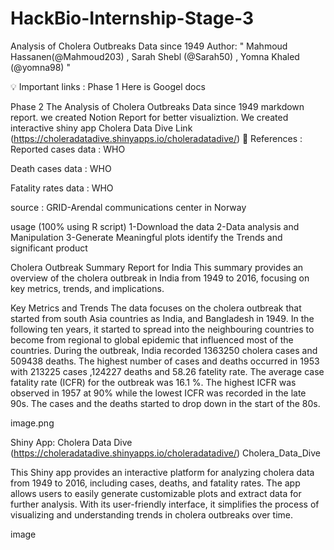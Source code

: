 # HackBio-Internship-Stage-3

Analysis of Cholera Outbreaks Data since 1949
Author: " Mahmoud Hassanen(@Mahmoud203) , Sarah Shebl (@Sarah50) , Yomna Khaled (@yomna98) "

💡 Important links :
Phase 1
Here is Googel docs

Phase 2
The Analysis of Cholera Outbreaks Data since 1949 markdown report.
we created Notion Report for better visualiztion.
We created interactive shiny app Cholera Data Dive Link (https://choleradatadive.shinyapps.io/choleradatadive/)
📝 References :
Reported cases data : WHO

Death cases data : WHO

Fatality rates data : WHO

source : GRID-Arendal communications center in Norway

usage (100% using R script)
1-Download the data
2-Data analysis and Manipulation
3-Generate Meaningful plots identify the Trends and significant product

Cholera Outbreak Summary Report for India
This summary provides an overview of the cholera outbreak in India from 1949 to 2016, focusing on key metrics, trends, and implications.

Key Metrics and Trends
The data focuses on the cholera outbreak that started from south Asia countries as India, and Bangladesh in 1949. In the following ten years, it started to spread into the neighbouring countries to become from regional to global epidemic that influenced most of the countries. During the outbreak, India recorded 1363250 cholera cases and 509438 deaths. The highest number of cases and deaths occurred in 1953 with 213225 cases ,124227 deaths and 58.26 fatelity rate. The average case fatality rate (ICFR) for the outbreak was 16.1 %. The highest ICFR was observed in 1957 at 90% while the lowest ICFR was recorded in the late 90s. The cases and the deaths started to drop down in the start of the 80s.

image.png

Shiny App: Cholera Data Dive (https://choleradatadive.shinyapps.io/choleradatadive/)
Cholera_Data_Dive

This Shiny app provides an interactive platform for analyzing cholera data from 1949 to 2016, including cases, deaths, and fatality rates. The app allows users to easily generate customizable plots and extract data for further analysis. With its user-friendly interface, it simplifies the process of visualizing and understanding trends in cholera outbreaks over time.

image
